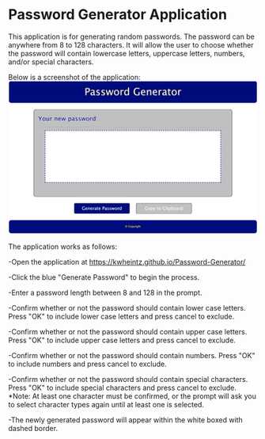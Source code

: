 # Password Generator Application

This application is for generating random passwords.  The password can be anywhere from 8 to 128 characters.  It will allow the user to choose whether the password will contain lowercase letters, uppercase letters, numbers, and/or special characters.


Below is a screenshot of the application:
![ScreenShot](PasswordGen-img.png)

The application works as follows:

-Open the application at https://kwheintz.github.io/Password-Generator/

-Click the blue "Generate Password" to begin the process.

-Enter a password length between 8 and 128 in the prompt.

-Confirm whether or not the password should contain lower case letters.  Press "OK" to include lower case letters and press cancel to exclude.

-Confirm whether or not the password should contain upper case letters.  Press "OK" to include upper case letters and press cancel to exclude.

-Confirm whether or not the password should contain numbers.  Press "OK" to include numbers and press cancel to exclude.

-Confirm whether or not the password should contain special characters.  Press "OK" to include special characters and press cancel to exclude.
        *Note: At least one character must be confirmed, or the prompt will ask you to select character types again until at least one is selected.
        
-The newly generated password will appear within the white boxed with dashed border.

